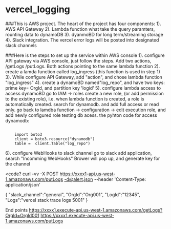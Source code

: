 # vercel_logging

###This is AWS project. The heart of the project has four components:
1). AWS API Gateway
2). Lambda function what take the query paramters, rounting data to dynamoDB
3). dyanmoBD for long term/streaming storage
4). Slack integration.  The vercel error logs will be posted into designated slack channels

###Here is the steps to set up the service within AWS console
1). configure API gateway via AWS console, just follow the steps. Add two actions, /getLogs /putLogs. Both actions pointing to the same lambda function
2). create a lamda function called log_ingress (this function is used in step 1)
3). While configure API Gateway, add "action", and chose lambda function "log_ingress"
4). create a dynamoBD named"log_repo", and have two keys: prime key= OrgId, and partition key 'logid'
5). configure lambda access to access dynamoBD
    go to IAM -> roles
    create a new role, (or add permission to the existing role), i.e. when lambda function is created, a role is automatically created.
    search for dynamodb. and add full access or read only.
    go back to lamdba function -> configuration -> edit execution role, and add newly configured role
    testing db acess. the pyhton code for access dynamodb:
    
<code>
    import boto3
    client = boto3.resource("dynamodb")
    table =  client.Table("log_repo")
</code>
    
6). configure WebHooks to slack channel
    go to slack
    add application, search "Incomming WebHooks"
    Brower will pop up, and generate key for the channel

<code?
    curl -vv -X POST https://xxxx1-api.us-west-1.amazonaws.com/putLogs -d@alert.json --header 'Content-Type: application/json'

{
    "slack_channel":"general",
    "OrgId":"Org001",
    "LogId":"12345",
    "Logs":"vercel stack trace logs 5001"
}

</code>

End points
https://xxxx1.execute-api.us-west-1.amazonaws.com/getLogs?OrgId=OrgId001
https://xxxx1.execute-api.us-west-1.amazonaws.com/putLogs






